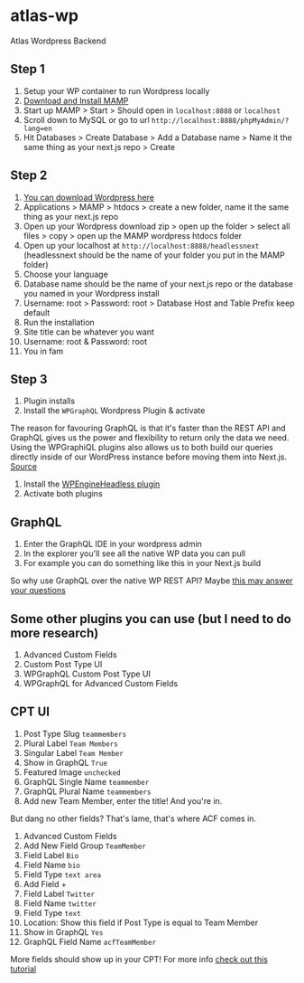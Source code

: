 # atlas-wp
 Atlas Wordpress Backend
 
 ## Step 1
1. Setup your WP container to run Wordpress locally
1. [Download and Install MAMP](https://www.mamp.info/en/downloads/)
1. Start up MAMP > Start > Should open in `localhost:8888` or `localhost`
1. Scroll down to MySQL or go to url `http://localhost:8888/phpMyAdmin/?lang=en`
1. Hit Databases > Create Database > Add a Database name > Name it the same thing as your next.js repo > Create

 ## Step 2
1. [You can download Wordpress here](https://wordpress.org/download/#download-install)
1. Applications > MAMP > htdocs > create a new folder, name it the same thing as your next.js repo
1. Open up your Wordpress download zip > open up the folder > select all files > copy > open up the MAMP wordpress htdocs folder
1. Open up your localhost at `http://localhost:8888/headlessnext` (headlessnext should be the name of your folder you put in the MAMP folder)
1. Choose your language
1. Database name should be the name of your next.js repo or the database you named in your Wordpress install
1. Username: root > Password: root > Database Host and Table Prefix keep default
1. Run the installation
1. Site title can be whatever you want
1. Username: root & Password: root
1. You in fam

## Step 3
1. Plugin installs
1. Install the `WPGraphQL` Wordpress Plugin & activate

The reason for favouring GraphQL is that it's faster than the REST API and GraphQL gives us the power and flexibility to return only the data we need. Using the WPGraphiQL plugins also allows us to both build our queries directly inside of our WordPress instance before moving them into Next.js. [Source](https://dev.to/kendalmintcode/configuring-wordpress-as-a-headless-cms-with-next-js-3p1o)

1. Install the [WPEngineHeadless plugin](https://wp-product-info.wpesvc.net/v1/plugins/wpe-headless?download)
1. Activate both plugins

## GraphQL
1. Enter the GraphQL IDE in your wordpress admin
1. In the explorer you'll see all the native WP data you can pull
1. For example you can do something like this in your Next.js build

So why use GraphQL over the native WP REST API? Maybe [this may answer your questions](https://www.wpgraphql.com/docs/wpgraphql-vs-wp-rest-api/)


## Some other plugins you can use (but I need to do more research)
1. Advanced Custom Fields
2. Custom Post Type UI
3. WPGraphQL Custom Post Type UI
4. WPGraphQL for Advanced Custom Fields


## CPT UI
1. Post Type Slug `teammembers`
2. Plural Label `Team Members`
3. Singular Label `Team Member`
4. Show in GraphQL `True`
5. Featured Image `unchecked`
6. GraphQL Single Name `teammember`
7. GraphQL Plural Name `teammembers`
8. Add new Team Member, enter the title! And you're in.

But dang no other fields? That's lame, that's where ACF comes in. 
1. Advanced Custom Fields
2. Add New Field Group `TeamMember`
3. Field Label `Bio`
4. Field Name `bio`
5. Field Type `text area`
6. Add Field +
7. Field Label `Twitter`
8. Field Name `twitter`
9. Field Type `text`
10. Location: Show this field if Post Type is equal to Team Member
11. Show in GraphQL `Yes`
12. GraphQL Field Name `acfTeamMember`

More fields should show up in your CPT! For more info [check out this tutorial](https://www.youtube.com/watch?v=Yp9zq384X5c&ab_channel=Gatsby)

